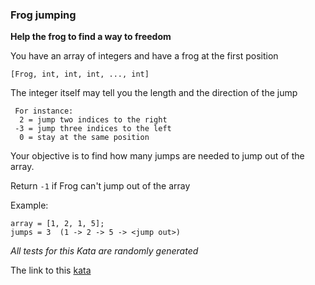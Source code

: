 ### Frog jumping

**Help the frog to find a way to freedom**  

You have an array of integers and have a frog at the first position

`[Frog, int, int, int, ..., int]`

The integer itself may tell you the length and the direction of the jump
```
 For instance:
  2 = jump two indices to the right
 -3 = jump three indices to the left
  0 = stay at the same position
```
Your objective is to find how many jumps are needed to jump out of the array.

Return `-1` if Frog can't jump out of the array

Example:
```
array = [1, 2, 1, 5]; 
jumps = 3  (1 -> 2 -> 5 -> <jump out>)
```
*All tests for this Kata are randomly generated*  

The link to this [kata](https://www.codewars.com/kata/frog-jumping/java)
